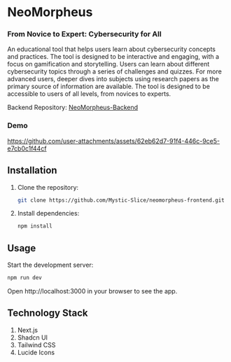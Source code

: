 # NeoMorpheus
### From Novice to Expert: Cybersecurity for All

An educational tool that helps users learn about cybersecurity concepts and practices. The tool is designed to be interactive and engaging, with a focus on gamification and storytelling. Users can learn about different cybersecurity topics through a series of challenges and quizzes. For more advanced users, deeper dives into subjects using research papers as the primary source of information are available. The tool is designed to be accessible to users of all levels, from novices to experts.

Backend Repository: [NeoMorpheus-Backend](https://github.com/Adishar93/NeoMorpheus-Backend.git)

### Demo
https://github.com/user-attachments/assets/62eb62d7-91f4-446c-9ce5-e7cb0c1f44cf

## Installation

1. Clone the repository:

    ```bash
    git clone https://github.com/Mystic-Slice/neomorpheus-frontend.git
    ```

2. Install dependencies:

    ```bash
    npm install
    ```

## Usage

Start the development server:

```bash
npm run dev
```

Open http://localhost:3000 in your browser to see the app.

## Technology Stack
1. Next.js
2. Shadcn UI
3. Tailwind CSS
4. Lucide Icons
